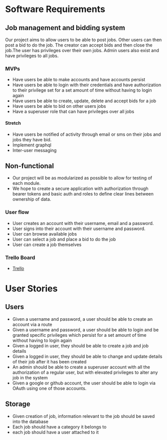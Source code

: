 # Software Requirements 

## Job management and bidding system

Our project aims to allow users to be able to post jobs. Other users can then post a bid to do the job.
The creator can accept bids and then close the job.The user has privileges over their own jobs. Admin users 
also exist and have privileges to all jobs.

### MVPs

* Have users be able to make accounts and have accounts persist
* Have users be able to login with their credentials and have authorization to their privilege set
for a set amount of time without having to login again
* Have users be able to create, update, delete and accept bids for a job
* Have users be able to bid on other users jobs
* Have a superuser role that can have privileges over all jobs

#### Stretch

* Have users be notified of activity through email or sms on their jobs and jobs they have bid.
* Implement graphql 
* Inter-user messaging

## Non-functional

* Our project will be as modularized as possible to allow for testing of each module.
* We hope to create a secure application with authorization through bearer tokens and basic auth and roles to define clear lines between ownership of data.

### User flow

* User creates an account with their username, email and a password.
* User signs into their account with their username and password.
* User can browse available jobs
* User can select a job and place a bid to do the job
* User can create a job themselves 

### Trello Board

* [Trello](https://trello.com/b/dom2QnVY/projectone)


# User Stories 

## Users 

- Given a username and password, a user should be able to create an account via a route
- Given a username and password, a user should be able to login and be granted specific privileges which persist for a set amount of time without having to login again
- Given a logged in user, they should be able to create a job and job details
- Given a logged in user, they should be able to change and update details of their job after it has been created
- An admin should be able to create a superuser account with all the authorization of a regular user, but with elevated privileges to alter any job in the system
- Given a google or github account, the user should be able to login via OAuth using one of those accounts.


## Storage 

- Given creation of job, information relevant to the job should be saved into the database
- Each job should have a category it belongs to
- each job should have a user attached to it
